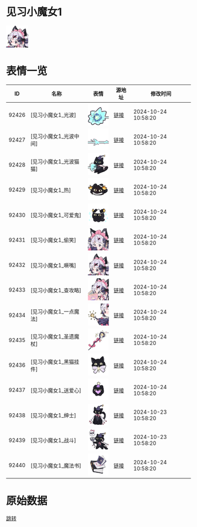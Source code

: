 # 见习小魔女1

<img src="./cover.png" height="60" alt="cover" />

# 表情一览

|ID|名称|表情|源地址|修改时间|
|----|----|----|----|----|
|92426|[见习小魔女1_光波]|<img src="./pic/092426_%5B见习小魔女1_光波%5D.png" height="60" alt="光波"/>|[链接](https://i0.hdslb.com/bfs/garb/25bbffa31bc126a6aa594c03940608a2d04b6f79.png)|2024-10-24 10:58:20|
|92427|[见习小魔女1_光波中间]|<img src="./pic/092427_%5B见习小魔女1_光波中间%5D.png" height="60" alt="光波中间"/>|[链接](https://i0.hdslb.com/bfs/garb/89dca53ca7e09d0fdfb462307e948c2b5ae55a47.png)|2024-10-24 10:58:20|
|92428|[见习小魔女1_光波猫猫]|<img src="./pic/092428_%5B见习小魔女1_光波猫猫%5D.png" height="60" alt="光波猫猫"/>|[链接](https://i0.hdslb.com/bfs/garb/ea59c248c4947773d054ace54c4e81136b3ecd73.png)|2024-10-24 10:58:20|
|92429|[见习小魔女1_热]|<img src="./pic/092429_%5B见习小魔女1_热%5D.png" height="60" alt="热"/>|[链接](https://i0.hdslb.com/bfs/garb/2b55f344559b4f0220f7e79101e5a75e792f7ec1.png)|2024-10-24 10:58:20|
|92430|[见习小魔女1_可爱鬼]|<img src="./pic/092430_%5B见习小魔女1_可爱鬼%5D.png" height="60" alt="可爱鬼"/>|[链接](https://i0.hdslb.com/bfs/garb/95bd2f4fe5462c73c00530e1559796cba42d37d7.png)|2024-10-24 10:58:20|
|92431|[见习小魔女1_偷笑]|<img src="./pic/092431_%5B见习小魔女1_偷笑%5D.png" height="60" alt="偷笑"/>|[链接](https://i0.hdslb.com/bfs/garb/a7e48eeb4a9c050b217b716d6fc9c08f659b996a.png)|2024-10-24 10:58:20|
|92432|[见习小魔女1_噘嘴]|<img src="./pic/092432_%5B见习小魔女1_噘嘴%5D.png" height="60" alt="噘嘴"/>|[链接](https://i0.hdslb.com/bfs/garb/15eb2b2e2908648f78f260b7df74ea0d4990b35e.png)|2024-10-24 10:58:20|
|92433|[见习小魔女1_查攻略]|<img src="./pic/092433_%5B见习小魔女1_查攻略%5D.png" height="60" alt="查攻略"/>|[链接](https://i0.hdslb.com/bfs/garb/e6fc395eca536ef915f9fd90fd40a3ea984be2d0.png)|2024-10-24 10:58:20|
|92434|[见习小魔女1_一点魔法]|<img src="./pic/092434_%5B见习小魔女1_一点魔法%5D.png" height="60" alt="一点魔法"/>|[链接](https://i0.hdslb.com/bfs/garb/40a07fce9e4deee22a9783c8837d39811a482919.png)|2024-10-24 10:58:20|
|92435|[见习小魔女1_圣遗魔杖]|<img src="./pic/092435_%5B见习小魔女1_圣遗魔杖%5D.png" height="60" alt="圣遗魔杖"/>|[链接](https://i0.hdslb.com/bfs/garb/ced8e6d7dc3f1867d39f49a4956dfea803a13d28.png)|2024-10-24 10:58:20|
|92436|[见习小魔女1_黑猫挂件]|<img src="./pic/092436_%5B见习小魔女1_黑猫挂件%5D.png" height="60" alt="黑猫挂件"/>|[链接](https://i0.hdslb.com/bfs/garb/1b471eb6d304c5c5c2ba31f1a54c8e88ab15302b.png)|2024-10-24 10:58:20|
|92437|[见习小魔女1_送爱心]|<img src="./pic/092437_%5B见习小魔女1_送爱心%5D.png" height="60" alt="送爱心"/>|[链接](https://i0.hdslb.com/bfs/garb/f6bdec763c57e5858b9bf19dddcf6233fa31dc6d.png)|2024-10-24 10:58:20|
|92438|[见习小魔女1_绅士]|<img src="./pic/092438_%5B见习小魔女1_绅士%5D.png" height="60" alt="绅士"/>|[链接](https://i0.hdslb.com/bfs/garb/84e84466c9f3c7e98981b24a5f27f24e3b883c05.png)|2024-10-23 10:58:20|
|92439|[见习小魔女1_战斗]|<img src="./pic/092439_%5B见习小魔女1_战斗%5D.png" height="60" alt="战斗"/>|[链接](https://i0.hdslb.com/bfs/garb/5ae2181d385ca967240068cd235f4cfe43c3b3ca.png)|2024-10-23 10:58:20|
|92440|[见习小魔女1_魔法书]|<img src="./pic/092440_%5B见习小魔女1_魔法书%5D.png" height="60" alt="魔法书"/>|[链接](https://i0.hdslb.com/bfs/garb/9acfa2e54633a616db0e12355a716e4457416957.png)|2024-10-24 10:58:20|

# 原始数据

[跳转](./raw.json)

